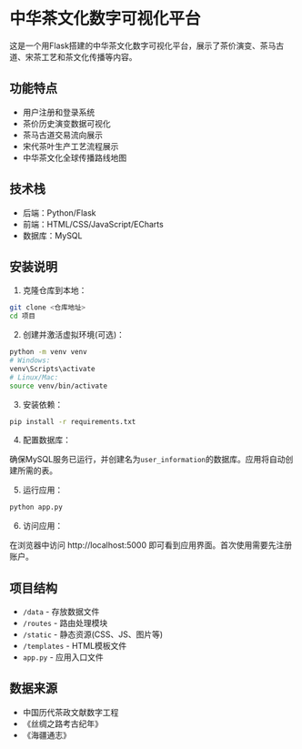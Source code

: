 # 中华茶文化数字可视化平台

这是一个用Flask搭建的中华茶文化数字可视化平台，展示了茶价演变、茶马古道、宋茶工艺和茶文化传播等内容。

## 功能特点

- 用户注册和登录系统
- 茶价历史演变数据可视化
- 茶马古道交易流向展示
- 宋代茶叶生产工艺流程展示
- 中华茶文化全球传播路线地图

## 技术栈

- 后端：Python/Flask
- 前端：HTML/CSS/JavaScript/ECharts
- 数据库：MySQL

## 安装说明

1. 克隆仓库到本地：

```bash
git clone <仓库地址>
cd 项目
```

2. 创建并激活虚拟环境(可选)：

```bash
python -m venv venv
# Windows:
venv\Scripts\activate
# Linux/Mac:
source venv/bin/activate
```

3. 安装依赖：

```bash
pip install -r requirements.txt
```

4. 配置数据库：

确保MySQL服务已运行，并创建名为`user_information`的数据库。应用将自动创建所需的表。

5. 运行应用：

```bash
python app.py
```

6. 访问应用：

在浏览器中访问 http://localhost:5000 即可看到应用界面。首次使用需要先注册账户。

## 项目结构

- `/data` - 存放数据文件
- `/routes` - 路由处理模块
- `/static` - 静态资源(CSS、JS、图片等)
- `/templates` - HTML模板文件
- `app.py` - 应用入口文件

## 数据来源

- 中国历代茶政文献数字工程
- 《丝绸之路考古纪年》
- 《海疆通志》 